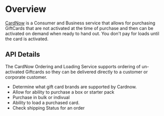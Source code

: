 # Overview

 [CardNow](https://www.cardnow.com) is a Consumer and Business service that allows for purchasing GiftCards that are not activated at the time of purchase and then can be activated on demand when ready to hand out. You don't pay for loads until the card is activated.   

## API Details

The CardNow Ordering and Loading Service supports ordering of un-activated Giftcards so they can be delivered directly to a customer or corporate customer. 


* Determine what gift card brands are supported by Cardnow.
* Allow for ability to purchase a box or starter pack
* Purchase in bulk or indivual
* Ability to load a purchased card. 
* Check shipping Status for an order
